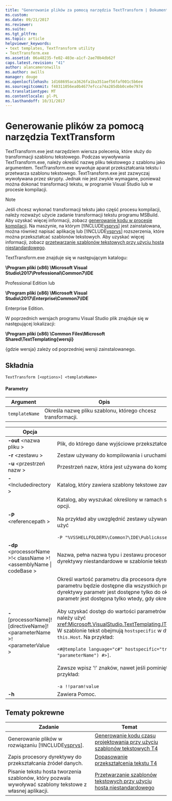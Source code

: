 ```yaml
---
title: "Generowanie plików za pomocą narzędzia TextTransform | Dokumentacja firmy Microsoft"
ms.custom: 
ms.date: 09/21/2017
ms.reviewer: 
ms.suite: 
ms.tgt_pltfrm: 
ms.topic: article
helpviewer_keywords:
- text templates, TextTransform utility
- TextTransform.exe
ms.assetid: 06a48235-fe02-403e-a1cf-2ae70b4db62f
caps.latest.revision: "41"
author: alancameronwills
ms.author: awills
manager: douge
ms.openlocfilehash: 1d168695aca3626fa1ba351aef56faf001c5b6ee
ms.sourcegitcommit: f40311056ea0b4677efcca74a285dbb0ce0e7974
ms.translationtype: MT
ms.contentlocale: pl-PL
ms.lasthandoff: 10/31/2017
---
```

# <a name="generating-files-with-the-texttransform-utility"></a>Generowanie plików za pomocą narzędzia TextTransform
TextTransform.exe jest narzędziem wiersza polecenia, które służy do transformacji szablonu tekstowego. Podczas wywoływania TextTransform.exe, należy określić nazwę pliku tekstowego z szablonu jako argumentem. TextTransform.exe wywołuje aparat przekształcania tekstu i przetwarza szablonu tekstowego. TextTransform.exe jest zazwyczaj wywoływana przez skrypty. Jednak nie jest zwykle wymagane, ponieważ można dokonać transformacji tekstu, w programie Visual Studio lub w procesie kompilacji.  
  
> [!NOTE]
>  Jeśli chcesz wykonać transformacji tekstu jako część procesu kompilacji, należy rozważyć użycie zadanie transformacji tekstu programu MSBuild. Aby uzyskać więcej informacji, zobacz [generowanie kodu w procesie kompilacji](../modeling/code-generation-in-a-build-process.md). Na maszynie, na którym [!INCLUDE[vsprvs](../code-quality/includes/vsprvs_md.md)] jest zainstalowana, można również napisać aplikację lub [!INCLUDE[vsprvs](../code-quality/includes/vsprvs_md.md)] rozszerzenia, które można przekształcać szablonów tekstowych. Aby uzyskać więcej informacji, zobacz [przetwarzanie szablonów tekstowych przy użyciu hosta niestandardowego](../modeling/processing-text-templates-by-using-a-custom-host.md).  
  
 TextTransform.exe znajduje się w następującym katalogu:  
  
 **\Program pliki (x86) \Microsoft Visual Studio\2017\Professional\Common7\IDE**  

Professional Edition lub

 **\Program pliki (x86) \Microsoft Visual Studio\2017\Enterprise\Common7\IDE**
 
 Enterprise Edition.

W poprzednich wersjach programu Visual Studio plik znajduje się w następującej lokalizacji:

**\Program pliki (x86) \Common Files\Microsoft Shared\TextTemplating\{wersji}**

{gdzie wersja} zależy od poprzedniej wersji zainstalowanego.

## <a name="syntax"></a>Składnia  
  
```  
TextTransform [<options>] <templateName>  
```  
  
#### <a name="parameters"></a>Parametry  
  
|**Argument**|**Opis**|  
|------------------|---------------------|  
|`templateName`|Określa nazwę pliku szablonu, którego chcesz transformacji.|  
  
|**Opcja**|**Opis**|  
|----------------|---------------------|  
|**-out** \<nazwa pliku >|Plik, do którego dane wyjściowe przekształcenia są zapisywane.|  
|**-r** \<zestawu >|Zestaw używany do kompilowania i uruchamiania szablonu tekstowego.|  
|**-u** \<przestrzeń nazw >|Przestrzeń nazw, która jest używana do kompilowania szablonu.|  
|**-** \<Includedirectory >|Katalog, który zawiera szablony tekstowe zawarte w szablonie określony tekst.|  
|**-P** \<referencepath >|Katalog, aby wyszukać określony w ramach szablonu tekstowego zestawów lub przy użyciu **- r** opcji.<br /><br /> Na przykład aby uwzględnić zestawy używane dla interfejsu API programu Visual Studio, należy użyć<br /><br /> `-P "%VSSHELLFOLDER%\Common7\IDE\PublicAssemblies"`|  
|**-dp** \<processorName >!\< className >! \<assemblyName &#124; codeBase >|Nazwa, pełna nazwa typu i zestawu procesora dyrektywy, który może służyć do przetwarzania dyrektywy niestandardowe w szablonie tekstu.|  
|**-** [processorName]![directiveName]! \<parameterName >! \<parameterValue >|Określ wartość parametru dla procesora dyrektywy. Jeśli określisz tylko nazwa parametru i wartość parametru będzie dostępne dla wszystkich procesorów dyrektywy. Jeśli określisz procesora dyrektywy parametr jest dostępne tylko do określonego procesora. Jeśli określisz nazwy dyrektywy parametr jest dostępna tylko wtedy, gdy określony dyrektywa jest przetwarzana.<br /><br /> Aby uzyskać dostęp do wartości parametrów z procesora dyrektywy lub szablonu tekstowego, należy użyć <xref:Microsoft.VisualStudio.TextTemplating.ITextTemplatingEngineHost.ResolveParameterValue%2A>. W szablonie tekst obejmują `hostspecific` w dyrektywie template i wywoływać wiadomości na `this.Host`. Na przykład:<br /><br /> `<#@template language="c#" hostspecific="true"#> [<#= this.Host.ResolveParameterValue("", "", "parameterName") #>]`.<br /><br /> Zawsze wpisz '!' znaków, nawet jeśli pominięto opcjonalne procesora i nazwy dyrektywy. Na przykład:<br /><br /> `-a !!param!value`|  
|**-h**|Zawiera Pomoc.|  
  
## <a name="related-topics"></a>Tematy pokrewne  
  
|Zadanie|Temat|  
|----------|-----------|  
|Generowanie plików w rozwiązaniu [!INCLUDE[vsprvs](../code-quality/includes/vsprvs_md.md)].|[Generowanie kodu czasu projektowania przy użyciu szablonów tekstowych T4](../modeling/design-time-code-generation-by-using-t4-text-templates.md)|  
|Zapis procesory dyrektywy do przekształcania źródeł danych.|[Dopasowanie przekształcenia tekstu T4](../modeling/customizing-t4-text-transformation.md)|  
|Pisanie tekstu hosta tworzenia szablonów, który pozwala wywoływać szablony tekstowe z własnej aplikacji.|[Przetwarzanie szablonów tekstowych przy użyciu hosta niestandardowego](../modeling/processing-text-templates-by-using-a-custom-host.md)|
